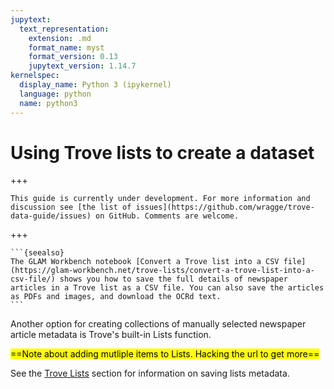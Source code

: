 ```yaml
---
jupytext:
  text_representation:
    extension: .md
    format_name: myst
    format_version: 0.13
    jupytext_version: 1.14.7
kernelspec:
  display_name: Python 3 (ipykernel)
  language: python
  name: python3
---
```


# Using Trove lists to create a dataset

+++

```{attention}
This guide is currently under development. For more information and discussion see [the list of issues](https://github.com/wragge/trove-data-guide/issues) on GitHub. Comments are welcome.
```

+++


````{margin}
```{seealso}
The GLAM Workbench notebook [Convert a Trove list into a CSV file](https://glam-workbench.net/trove-lists/convert-a-trove-list-into-a-csv-file/) shows you how to save the full details of newspaper articles in a Trove list as a CSV file. You can also save the articles as PDFs and images, and download the OCRd text.
```
````
Another option for creating collections of manually selected newspaper article metadata is Trove's built-in Lists function. 

<mark>==Note about adding mutliple items to Lists. Hacking the url to get more==</mark>

See the [Trove Lists](./trove-lists) section for information on saving lists metadata.
